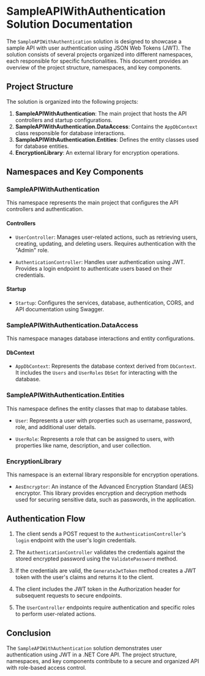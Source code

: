 # SampleAPIWithAuthentication Solution Documentation

The `SampleAPIWithAuthentication` solution is designed to showcase a sample API with user authentication using JSON Web Tokens (JWT). The solution consists of several projects organized into different namespaces, each responsible for specific functionalities. This document provides an overview of the project structure, namespaces, and key components.

## Project Structure

The solution is organized into the following projects:

1. **SampleAPIWithAuthentication**: The main project that hosts the API controllers and startup configurations.
2. **SampleAPIWithAuthentication.DataAccess**: Contains the `AppDbContext` class responsible for database interactions.
3. **SampleAPIWithAuthentication.Entities**: Defines the entity classes used for database entities.
4. **EncryptionLibrary**: An external library for encryption operations.

## Namespaces and Key Components

### SampleAPIWithAuthentication

This namespace represents the main project that configures the API controllers and authentication.

#### Controllers

- `UserController`: Manages user-related actions, such as retrieving users, creating, updating, and deleting users. Requires authentication with the "Admin" role.

- `AuthenticationController`: Handles user authentication using JWT. Provides a login endpoint to authenticate users based on their credentials.

#### Startup

- `Startup`: Configures the services, database, authentication, CORS, and API documentation using Swagger.

### SampleAPIWithAuthentication.DataAccess

This namespace manages database interactions and entity configurations.

#### DbContext

- `AppDbContext`: Represents the database context derived from `DbContext`. It includes the `Users` and `UserRoles` `DbSet` for interacting with the database.

### SampleAPIWithAuthentication.Entities

This namespace defines the entity classes that map to database tables.

- `User`: Represents a user with properties such as username, password, role, and additional user details.

- `UserRole`: Represents a role that can be assigned to users, with properties like name, description, and user collection.

### EncryptionLibrary

This namespace is an external library responsible for encryption operations.

- `AesEncryptor`: An instance of the Advanced Encryption Standard (AES) encryptor. This library provides encryption and decryption methods used for securing sensitive data, such as passwords, in the application.

## Authentication Flow

1. The client sends a POST request to the `AuthenticationController`'s `login` endpoint with the user's login credentials.

2. The `AuthenticationController` validates the credentials against the stored encrypted password using the `ValidatePassword` method.

3. If the credentials are valid, the `GenerateJwtToken` method creates a JWT token with the user's claims and returns it to the client.

4. The client includes the JWT token in the Authorization header for subsequent requests to secure endpoints.

5. The `UserController` endpoints require authentication and specific roles to perform user-related actions.

## Conclusion

The `SampleAPIWithAuthentication` solution demonstrates user authentication using JWT in a .NET Core API. The project structure, namespaces, and key components contribute to a secure and organized API with role-based access control.
